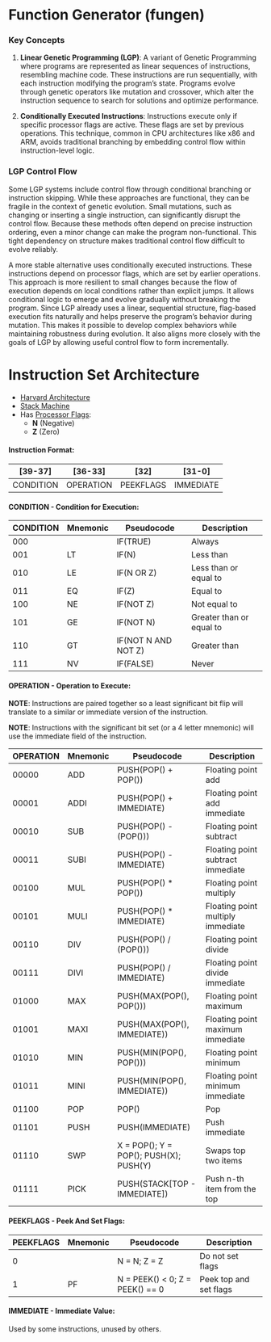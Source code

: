 # Function Generator (fungen)

### Key Concepts

1) **Linear Genetic Programming (LGP)**: A variant of Genetic Programming where programs are represented as linear sequences of instructions, resembling machine code. These instructions are run sequentially, with each instruction modifying the program’s state. Programs evolve through genetic operators like mutation and crossover, which alter the instruction sequence to search for solutions and optimize performance.

2) **Conditionally Executed Instructions**: Instructions execute only if specific processor flags are active. These flags are set by previous operations. This technique, common in CPU architectures like x86 and ARM, avoids traditional branching by embedding control flow within instruction-level logic.

### LGP Control Flow

Some LGP systems include control flow through conditional branching or instruction skipping. While these approaches are functional, they can be fragile in the context of genetic evolution. Small mutations, such as changing or inserting a single instruction, can significantly disrupt the control flow. Because these methods often depend on precise instruction ordering, even a minor change can make the program non-functional. This tight dependency on structure makes traditional control flow difficult to evolve reliably.

A more stable alternative uses conditionally executed instructions. These instructions depend on processor flags, which are set by earlier operations. This approach is more resilient to small changes because the flow of execution depends on local conditions rather than explicit jumps. It allows conditional logic to emerge and evolve gradually without breaking the program. Since LGP already uses a linear, sequential structure, flag-based execution fits naturally and helps preserve the program’s behavior during mutation. This makes it possible to develop complex behaviors while maintaining robustness during evolution. It also aligns more closely with the goals of LGP by allowing useful control flow to form incrementally.

# Instruction Set Architecture

- [Harvard Architecture](https://en.wikipedia.org/wiki/Harvard_architecture)
- [Stack Machine](https://en.wikipedia.org/wiki/Stack_machine)
- Has [Processor Flags](https://en.wikipedia.org/wiki/Status_register):
  + **N** (Negative)
  + **Z** (Zero)

#### Instruction Format:

|[39-37]  |[36-33]  |[32]     |[31-0]   |
|---------|---------|---------|---------|
|CONDITION|OPERATION|PEEKFLAGS|IMMEDIATE|

#### CONDITION - Condition for Execution:

|CONDITION|Mnemonic|Pseudocode         |Description             |
|---------|--------|-------------------|------------------------|
|000      |        |IF(TRUE)           |Always                  |
|001      |LT      |IF(N)              |Less than               |
|010      |LE      |IF(N OR Z)         |Less than or equal to   |
|011      |EQ      |IF(Z)              |Equal to                |
|100      |NE      |IF(NOT Z)          |Not equal to            |
|101      |GE      |IF(NOT N)          |Greater than or equal to|
|110      |GT      |IF(NOT N AND NOT Z)|Greater than            |
|111      |NV      |IF(FALSE)          |Never                   |

#### OPERATION - Operation to Execute:

**NOTE**: Instructions are paired together so a least significant bit flip will translate to a similar or immediate version of the instruction.

**NOTE**: Instructions with the significant bit set (or a 4 letter mnemonic) will use the immediate field of the instruction.

|OPERATION|Mnemonic|Pseudocode                            |Description                      |
|---------|--------|--------------------------------------|---------------------------------|
|00000    |ADD     |PUSH(POP() + POP())                   |Floating point add               |
|00001    |ADDI    |PUSH(POP() + IMMEDIATE)               |Floating point add immediate     |
|00010    |SUB     |PUSH(POP() - (POP()))                 |Floating point subtract          |
|00011    |SUBI    |PUSH(POP() - IMMEDIATE)               |Floating point subtract immediate|
|00100    |MUL     |PUSH(POP() * POP())                   |Floating point multiply          |
|00101    |MULI    |PUSH(POP() * IMMEDIATE)               |Floating point multiply immediate|
|00110    |DIV     |PUSH(POP() / (POP()))                 |Floating point divide            |
|00111    |DIVI    |PUSH(POP() / IMMEDIATE)               |Floating point divide immediate  |
|01000    |MAX     |PUSH(MAX(POP(), POP()))               |Floating point maximum           | 
|01001    |MAXI    |PUSH(MAX(POP(), IMMEDIATE))           |Floating point maximum immediate |
|01010    |MIN     |PUSH(MIN(POP(), POP()))               |Floating point minimum           |
|01011    |MINI    |PUSH(MIN(POP(), IMMEDIATE))           |Floating point minimum immediate |
|01100    |POP     |POP()                                 |Pop                              |
|01101    |PUSH    |PUSH(IMMEDIATE)                       |Push immediate                   |
|01110    |SWP     |X = POP(); Y = POP(); PUSH(X); PUSH(Y)|Swaps top two items              |
|01111    |PICK    |PUSH(STACK[TOP - IMMEDIATE])          |Push n-th item from the top      |

#### PEEKFLAGS - Peek And Set Flags:

|PEEKFLAGS|Mnemonic|Pseudocode                     |Description           |
|---------|--------|-------------------------------|----------------------|
|0        |        |N = N; Z = Z                   |Do not set flags      |
|1        |PF      |N = PEEK() < 0; Z = PEEK() == 0|Peek top and set flags|

#### IMMEDIATE -  Immediate Value:

Used by some instructions, unused by others.
